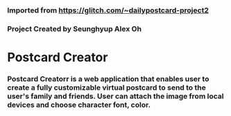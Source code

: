 ### Imported from https://glitch.com/~dailypostcard-project2
### Project Created by Seunghyup Alex Oh
  
# Postcard Creator
### Postcard Creatorr is a web application that enables user to create a fully customizable virtual postcard to send to the user's family and friends. User can attach the image from local devices and choose character font, color.
